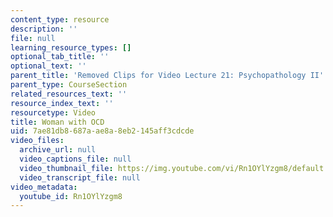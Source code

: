 ```yaml
---
content_type: resource
description: ''
file: null
learning_resource_types: []
optional_tab_title: ''
optional_text: ''
parent_title: 'Removed Clips for Video Lecture 21: Psychopathology II'
parent_type: CourseSection
related_resources_text: ''
resource_index_text: ''
resourcetype: Video
title: Woman with OCD
uid: 7ae81db8-687a-ae8a-8eb2-145aff3cdcde
video_files:
  archive_url: null
  video_captions_file: null
  video_thumbnail_file: https://img.youtube.com/vi/Rn1OYlYzgm8/default.jpg
  video_transcript_file: null
video_metadata:
  youtube_id: Rn1OYlYzgm8
---
```

